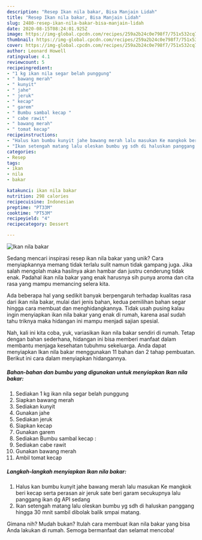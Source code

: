 ```yaml
---
description: "Resep Ikan nila bakar, Bisa Manjain Lidah"
title: "Resep Ikan nila bakar, Bisa Manjain Lidah"
slug: 2480-resep-ikan-nila-bakar-bisa-manjain-lidah
date: 2020-08-15T08:24:01.925Z
image: https://img-global.cpcdn.com/recipes/259a2b24c0e798f7/751x532cq70/ikan-nila-bakar-foto-resep-utama.jpg
thumbnail: https://img-global.cpcdn.com/recipes/259a2b24c0e798f7/751x532cq70/ikan-nila-bakar-foto-resep-utama.jpg
cover: https://img-global.cpcdn.com/recipes/259a2b24c0e798f7/751x532cq70/ikan-nila-bakar-foto-resep-utama.jpg
author: Leonard Howell
ratingvalue: 4.1
reviewcount: 5
recipeingredient:
- "1 kg ikan nila segar belah punggung"
- " bawang merah"
- " kunyit"
- " jahe"
- " jeruk"
- " kecap"
- " garem"
- " Bumbu sambal kecap "
- " cabe rawit"
- " bawang merah"
- " tomat kecap"
recipeinstructions:
- "Halus kan bumbu kunyit jahe bawang merah lalu masukan Ke mangkok beri kecap serta perasan air jeruk sate beri garam secukupnya lalu panggang ikan dg API sedang"
- "Ikan setengah matang lalu oleskan bumbu yg sdh di haluskan panggang hingga 30 mnit sambil dibolak balik smpai matang."
categories:
- Resep
tags:
- ikan
- nila
- bakar

katakunci: ikan nila bakar 
nutrition: 298 calories
recipecuisine: Indonesian
preptime: "PT33M"
cooktime: "PT53M"
recipeyield: "4"
recipecategory: Dessert

---
```



![Ikan nila bakar](https://img-global.cpcdn.com/recipes/259a2b24c0e798f7/751x532cq70/ikan-nila-bakar-foto-resep-utama.jpg)

Sedang mencari inspirasi resep ikan nila bakar yang unik? Cara menyiapkannya memang tidak terlalu sulit namun tidak gampang juga. Jika salah mengolah maka hasilnya akan hambar dan justru cenderung tidak enak. Padahal ikan nila bakar yang enak harusnya sih punya aroma dan cita rasa yang mampu memancing selera kita.



Ada beberapa hal yang sedikit banyak berpengaruh terhadap kualitas rasa dari ikan nila bakar, mulai dari jenis bahan, kedua pemilihan bahan segar hingga cara membuat dan menghidangkannya. Tidak usah pusing kalau ingin menyiapkan ikan nila bakar yang enak di rumah, karena asal sudah tahu triknya maka hidangan ini mampu menjadi sajian spesial.


Nah, kali ini kita coba, yuk, variasikan ikan nila bakar sendiri di rumah. Tetap dengan bahan sederhana, hidangan ini bisa memberi manfaat dalam membantu menjaga kesehatan tubuhmu sekeluarga. Anda dapat menyiapkan Ikan nila bakar menggunakan 11 bahan dan 2 tahap pembuatan. Berikut ini cara dalam menyiapkan hidangannya.

<!--inarticleads1-->

##### Bahan-bahan dan bumbu yang digunakan untuk menyiapkan Ikan nila bakar:

1. Sediakan 1 kg ikan nila segar belah punggung
1. Siapkan  bawang merah
1. Sediakan  kunyit
1. Gunakan  jahe
1. Sediakan  jeruk
1. Siapkan  kecap
1. Gunakan  garem
1. Sediakan  Bumbu sambal kecap :
1. Sediakan  cabe rawit
1. Gunakan  bawang merah
1. Ambil  tomat kecap




<!--inarticleads2-->

##### Langkah-langkah menyiapkan Ikan nila bakar:

1. Halus kan bumbu kunyit jahe bawang merah lalu masukan Ke mangkok beri kecap serta perasan air jeruk sate beri garam secukupnya lalu panggang ikan dg API sedang
1. Ikan setengah matang lalu oleskan bumbu yg sdh di haluskan panggang hingga 30 mnit sambil dibolak balik smpai matang.




Gimana nih? Mudah bukan? Itulah cara membuat ikan nila bakar yang bisa Anda lakukan di rumah. Semoga bermanfaat dan selamat mencoba!
